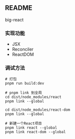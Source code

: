 ## README

big-react

### 实现功能

+ JSX
+ Reconciler
+ ReactDOM

### 调试方法

```shell
# 打包
pnpm run build:dev

# pnpm link 到全局
cd dist/node_modules/react
pnpm link --global

cd dist/node_modules/react-dom
pnpm link --global

# 新建一个React项目
pnpm link react --global
pnpm link react-dom --global
```
